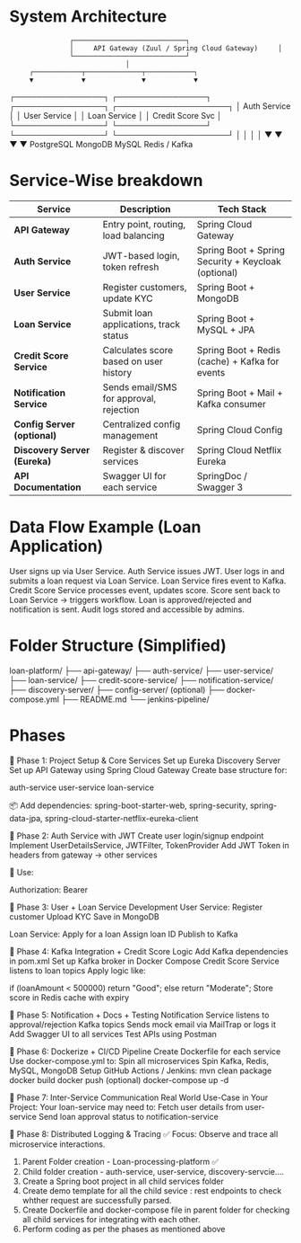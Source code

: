 System Architecture
====================
                   ┌────────────────────────────┐
                   │     API Gateway (Zuul / Spring Cloud Gateway)     │
                   └────────────────────────────┘
                                 │
         ┌────────────┬──────────────┬────────────┐
         ▼            ▼              ▼            ▼
┌────────────────┐ ┌────────────────┐ ┌────────────────┐ ┌────────────────────┐
│ Auth Service   │ │ User Service   │ │ Loan Service   │ │ Credit Score Svc   │
└────────────────┘ └────────────────┘ └────────────────┘ └────────────────────┘
       │                    │                     │                      │
       ▼                    ▼                     ▼                      ▼
 PostgreSQL         MongoDB             MySQL                 Redis / Kafka

Service-Wise breakdown
======================
| Service                       | Description                             | Tech Stack                                          |
| ----------------------------- | --------------------------------------- | --------------------------------------------------- |
| **API Gateway**               | Entry point, routing, load balancing    | Spring Cloud Gateway                                |
| **Auth Service**              | JWT-based login, token refresh          | Spring Boot + Spring Security + Keycloak (optional) |
| **User Service**              | Register customers, update KYC          | Spring Boot + MongoDB                               |
| **Loan Service**              | Submit loan applications, track status  | Spring Boot + MySQL + JPA                           |
| **Credit Score Service**      | Calculates score based on user history  | Spring Boot + Redis (cache) + Kafka for events      |
| **Notification Service**      | Sends email/SMS for approval, rejection | Spring Boot + Mail + Kafka consumer                 |
| **Config Server (optional)**  | Centralized config management           | Spring Cloud Config                                 |
| **Discovery Server (Eureka)** | Register & discover services            | Spring Cloud Netflix Eureka                         |
| **API Documentation**         | Swagger UI for each service             | SpringDoc / Swagger 3                               |

Data Flow Example (Loan Application)
===================================
User signs up via User Service.
Auth Service issues JWT.
User logs in and submits a loan request via Loan Service.
Loan Service fires event to Kafka.
Credit Score Service processes event, updates score.
Score sent back to Loan Service → triggers workflow.
Loan is approved/rejected and notification is sent.
Audit logs stored and accessible by admins.

Folder Structure (Simplified)
=============================
loan-platform/
├── api-gateway/
├── auth-service/
├── user-service/
├── loan-service/
├── credit-score-service/
├── notification-service/
├── discovery-server/
├── config-server/ (optional)
├── docker-compose.yml
├── README.md
└── jenkins-pipeline/

Phases
=======
🔹 Phase 1: Project Setup & Core Services
Set up Eureka Discovery Server
Set up API Gateway using Spring Cloud Gateway
Create base structure for:

auth-service
user-service
loan-service

📦 Add dependencies: spring-boot-starter-web, spring-security, spring-data-jpa, spring-cloud-starter-netflix-eureka-client

🔹 Phase 2: Auth Service with JWT
Create user login/signup endpoint
Implement UserDetailsService, JWTFilter, TokenProvider
Add JWT Token in headers from gateway → other services

🔐 Use:

Authorization: Bearer <JWT-TOKEN>

🔹 Phase 3: User + Loan Service Development
User Service:
Register customer
Upload KYC
Save in MongoDB

Loan Service:
Apply for a loan
Assign loan ID
Publish to Kafka

🔹 Phase 4: Kafka Integration + Credit Score Logic
Add Kafka dependencies in pom.xml
Set up Kafka broker in Docker Compose
Credit Score Service listens to loan topics
Apply logic like:

if (loanAmount < 500000) return "Good";
else return "Moderate";
Store score in Redis cache with expiry

🔹 Phase 5: Notification + Docs + Testing
Notification Service listens to approval/rejection Kafka topics
Sends mock email via MailTrap or logs it
Add Swagger UI to all services
Test APIs using Postman

🔹 Phase 6: Dockerize + CI/CD Pipeline
Create Dockerfile for each service
Use docker-compose.yml to:
Spin all microservices
Spin Kafka, Redis, MySQL, MongoDB
Setup GitHub Actions / Jenkins:
mvn clean package
docker build
docker push (optional)
docker-compose up -d

🔹 Phase 7: Inter-Service Communication
Real World Use-Case in Your Project:
Your loan-service may need to:
Fetch user details from user-service
Send loan approval status to notification-service

🔹 Phase 8: Distributed Logging & Tracing
✅ Focus: Observe and trace all microservice interactions.

1. Parent Folder creation - Loan-processing-platform ✅ 
2. Child folder creation - auth-service, user-service, discovery-servcie....
3. Create a Spring boot project in all child services folder
4. Create demo template for all the child sevice : rest endpoints to check whther request are successfully parsed.
5. Create Dockerfile  and docker-compose file in parent folder for checking all child services for integrating with each other.
6. Perform coding as per the phases as mentioned above
